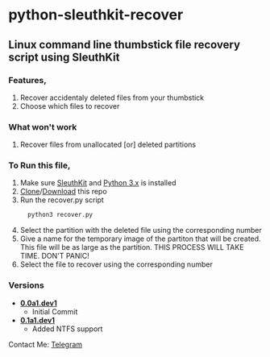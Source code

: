 # python-sleuthkit-recover

## Linux command line thumbstick file recovery script using SleuthKit

### Features,
1. Recover accidentaly deleted files from your thumbstick
1. Choose which files to recover

### What won't work
1. Recover files from unallocated [or] deleted partitions

### To Run this file,
1. Make sure [SleuthKit](https://www.sleuthkit.org/sleuthkit/download.php "SleuthKit download page") and [Python 3.x](https://www.python.org/downloads/ "Python download page") is installed
1. [Clone](https://github.com/Deepak710/python-sleuthkit-recover.git)/[Download](https://github.com/Deepak710/python-sleuthkit-recover/archive/master.zip) this repo
1. Run the recover.py script
    ```cmd
      python3 recover.py
    ```
1. Select the partition with the deleted file using the corresponding number
1. Give a name for the temporary image of the partiton that will be created. This file will be as large as the partition. THIS PROCESS WILL TAKE TIME. DON'T PANIC!
1. Select the file to recover using the corresponding number

### Versions
* **[0.0a1.dev1](https://github.com/Deepak710/python-sleuthkit-recover/tree/0.0a1.dev1)**
  * Initial Commit
* **[0.1a1.dev1](https://github.com/Deepak710/python-sleuthkit-recover/tree/0.1a1.dev1)**
  * Added NTFS support

Contact Me: [Telegram](https://t.me/AzorAhoy)

